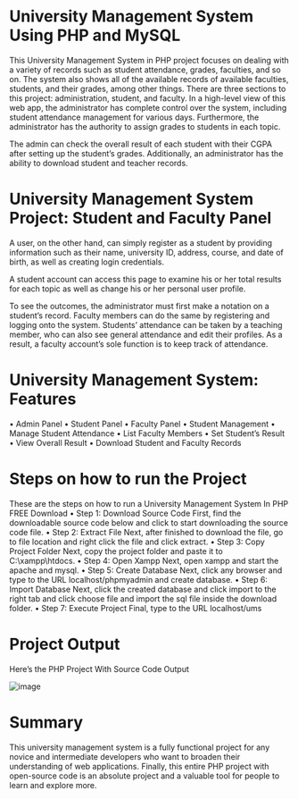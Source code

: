 # University Management System Using PHP and MySQL

This University Management System in PHP project focuses on dealing with a variety of records such as student attendance, grades, faculties, and so on.
The system also shows all of the available records of available faculties, students, and their grades, among other things.
There are three sections to this project: administration, student, and faculty. In a high-level view of this web app, the administrator has complete control over the system, including student attendance management for various days.
Furthermore, the administrator has the authority to assign grades to students in each topic.

The admin can check the overall result of each student with their CGPA after setting up the student’s grades.
Additionally, an administrator has the ability to download student and teacher records.

# University Management System Project: Student and Faculty Panel

A user, on the other hand, can simply register as a student by providing information such as their name, university ID, address, course, and date of birth, as well as creating login credentials.

A student account can access this page to examine his or her total results for each topic as well as change his or her personal user profile.

To see the outcomes, the administrator must first make a notation on a student’s record.
Faculty members can do the same by registering and logging onto the system. Students’ attendance can be taken by a teaching member, who can also see general attendance and edit their profiles.
As a result, a faculty account’s sole function is to keep track of attendance.

# University Management System: Features

•	Admin Panel
•	Student Panel
•	Faculty Panel
•	Student Management
•	Manage Student Attendance
•	List Faculty Members
•	Set Student’s Result
•	View Overall Result
•	Download Student and Faculty Records

# Steps on how to run the Project

These are the steps on how to run a University Management System In PHP FREE Download
•	Step 1: Download Source Code
First, find the downloadable source code below and click to start downloading the source code file.
•	Step 2: Extract File
Next, after finished to download the file, go to file location and right click the file and click extract.
•	Step 3: Copy Project Folder
Next, copy the project folder and paste it to C:\xampp\htdocs.
•	Step 4: Open Xampp
Next, open xampp and start the apache and mysql.
•	Step 5: Create Database
Next, click any browser and type to the URL localhost/phpmyadmin and create database.
•	Step 6: Import Database
Next, click the created database and click import to the right tab and click choose file and import the sql file inside the download folder.
•	Step 7: Execute Project
Final, type to the URL localhost/ums

# Project Output

Here’s the PHP Project With Source Code Output

![image](https://github.com/user-attachments/assets/ad231b86-a8ae-4ec3-b9ff-2ebf88235dbd)

# Summary

This university management system is a fully functional project for any novice and intermediate developers who want to broaden their understanding of web applications.
Finally, this entire PHP project with open-source code is an absolute project and a valuable tool for people to learn and explore more.
